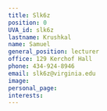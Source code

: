 ```yaml
---
title: Slk6z
position: 0
UVA_id: slk6z
lastname: Krushkal
name: Samuel
general_position: lecturer
office: 129 Kerchof Hall
phone: 434-924-8946
email: slk6z@virginia.edu
image: 
personal_page: 
interests: 
---
```


